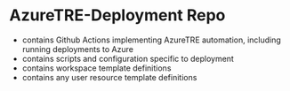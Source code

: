 # AzureTRE-Deployment Repo

- contains Github Actions implementing AzureTRE automation, including running deployments to Azure
- contains scripts and configuration specific to deployment
- contains workspace template definitions
- contains any user resource template definitions
